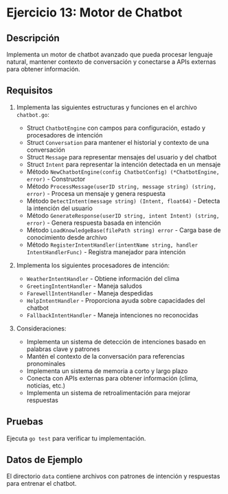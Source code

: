 # Ejercicio 13: Motor de Chatbot

## Descripción
Implementa un motor de chatbot avanzado que pueda procesar lenguaje natural, mantener contexto de conversación y conectarse a APIs externas para obtener información.

## Requisitos
1. Implementa las siguientes estructuras y funciones en el archivo `chatbot.go`:
   - Struct `ChatbotEngine` con campos para configuración, estado y procesadores de intención
   - Struct `Conversation` para mantener el historial y contexto de una conversación
   - Struct `Message` para representar mensajes del usuario y del chatbot
   - Struct `Intent` para representar la intención detectada en un mensaje
   - Método `NewChatbotEngine(config ChatbotConfig) (*ChatbotEngine, error)` - Constructor
   - Método `ProcessMessage(userID string, message string) (string, error)` - Procesa un mensaje y genera respuesta
   - Método `DetectIntent(message string) (Intent, float64)` - Detecta la intención del usuario
   - Método `GenerateResponse(userID string, intent Intent) (string, error)` - Genera respuesta basada en intención
   - Método `LoadKnowledgeBase(filePath string) error` - Carga base de conocimiento desde archivo
   - Método `RegisterIntentHandler(intentName string, handler IntentHandlerFunc)` - Registra manejador para intención

2. Implementa los siguientes procesadores de intención:
   - `WeatherIntentHandler` - Obtiene información del clima
   - `GreetingIntentHandler` - Maneja saludos
   - `FarewellIntentHandler` - Maneja despedidas
   - `HelpIntentHandler` - Proporciona ayuda sobre capacidades del chatbot
   - `FallbackIntentHandler` - Maneja intenciones no reconocidas

3. Consideraciones:
   - Implementa un sistema de detección de intenciones basado en palabras clave y patrones
   - Mantén el contexto de la conversación para referencias pronominales
   - Implementa un sistema de memoria a corto y largo plazo
   - Conecta con APIs externas para obtener información (clima, noticias, etc.)
   - Implementa un sistema de retroalimentación para mejorar respuestas

## Pruebas
Ejecuta `go test` para verificar tu implementación.

## Datos de Ejemplo
El directorio `data` contiene archivos con patrones de intención y respuestas para entrenar el chatbot.